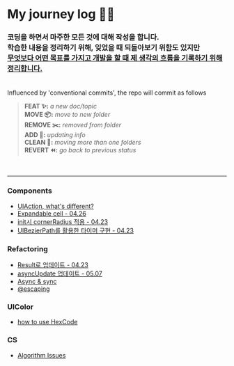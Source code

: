 # My journey log 🚶🏻 

### 코딩을 하면서 마주한 모든 것에 대해 작성을 합니다.<br> 학습한 내용을 정리하기 위해, 잊었을 때 되돌아보기 위함도 있지만<br><u>무엇보다 어떤 목표를 가지고 개발을 할 때 제 생각의 흐름을 기록하기 위해 정리합니다.</u><br><br>

Influenced by 'conventional commits', the repo will commit as follows

> **FEAT ✨:** *a new doc/topic*<br/>
> **MOVE 📦:** *move to new folder*<br/>
> **REMOVE ✂️:** *removed from folder*<br/>
> **ADD 📇:** *updating info*<br/>
> **CLEAN 🧹:** *moving more than one folders*<br/>
> **REVERT ⏪:** *go back to previous status*<br/>

<br/>

___
### Components
- [UIAction, what's different?](./Locker/UIAction.md)
- [Expandable cell - 04.26](./Locker/expanding%20collectionview.md)
- [init시 cornerRadius 적용 - 04.23](./Locker/setLayoutSubview.md)
- [UIBezierPath를 활용한 타이머 구현 - 04.23](./Locker/UIBezierPath.md)

### Refactoring
- [Result로 업데이트 - 04.23](./Locker/Result.md)
- [asyncUpdate 업데이트 - 05.07](./Locker/Async%20Await.md)
- [Async & sync](./Locker/Async%20Await.md)
- [@escaping](./Locker/@Escaping%20errorHandling.md)

### UIColor
- [how to use HexCode](./Locker/HexCode.md)

### CS
- [Algorithm Issues](./Locker/Algorithm%20Issues.md)
